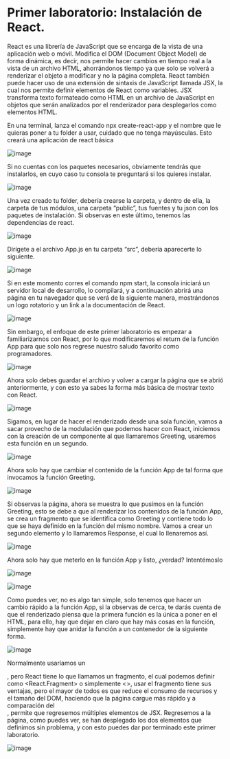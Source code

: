 # Primer laboratorio: Instalación de React.

React es una librería de JavaScript que se encarga de la vista de una aplicación web o móvil. Modifica el DOM (Document Object Model) de forma dinámica, es decir, nos permite hacer cambios en tiempo real a la vista de un archivo HTML, ahorrándonos tiempo ya que solo se volverá a renderizar el objeto a modificar y no la página completa.
React también puede hacer uso de una extensión de sintaxis de JavaScript llamada JSX, la cual nos permite definir elementos de React como variables. JSX transforma texto formateado como HTML en un archivo de JavaScript en objetos que serán analizados por el renderizador para desplegarlos como elementos HTML.

En una terminal, lanza el comando npx create-react-app  y el nombre que le quieras poner a tu folder a usar, cuidado que no tenga mayúsculas. Esto creará una aplicación de react básica

 ![image](https://github.com/Diego-spes/Labs/assets/74331292/81317c81-ec2b-4681-893e-0a7a5284970a)

Si no cuentas con los paquetes necesarios, obviamente tendrás que instalarlos, en cuyo caso tu consola te preguntará si los quieres instalar.

![image](https://github.com/Diego-spes/Labs/assets/74331292/0fb9d0ab-27b7-4cec-b78c-eb3f13d578bc)

 
Una vez creado tu folder, debería crearse la carpeta, y dentro de ella, la carpeta de tus módulos, una carpeta “public”, tus fuentes y tu json con los paquetes de instalación. Si observas en este último, tenemos las dependencias de react.

 ![image](https://github.com/Diego-spes/Labs/assets/74331292/651fc737-811c-4e1c-8019-af3acd3b06f9)

Dirígete a el archivo App.js en tu carpeta “src”, debería aparecerte lo siguiente.

![image](https://github.com/Diego-spes/Labs/assets/74331292/cf1b2ae5-d3d4-44d3-9d03-3065d31140f5)

 
Si en este momento corres el comando npm start, la consola iniciará un servidor local de desarrollo, lo compilará, y a continuación abrirá una página en tu navegador que se verá de la siguiente manera, mostrándonos un logo rotatorio y un link a la documentación de React.

![image](https://github.com/Diego-spes/Labs/assets/74331292/c5a3714e-cca0-43c0-9310-a0b205946771)

 
Sin embargo, el enfoque de este primer laboratorio es empezar a familiarizarnos con React, por lo que modificaremos el return de la función App para que solo nos regrese nuestro saludo favorito como programadores.

![image](https://github.com/Diego-spes/Labs/assets/74331292/48da387e-33d7-4682-9d5b-62c153511114)

 
Ahora solo debes guardar el archivo y volver a cargar la página que se abrió anteriormente, y con esto ya sabes la forma más básica de mostrar texto con React.

![image](https://github.com/Diego-spes/Labs/assets/74331292/4a55324b-a49c-4338-a8e1-f50faefa0098)

 
Sigamos, en lugar de hacer el renderizado desde una sola función, vamos a sacar provecho de la modulación que podemos hacer con React, iniciemos con la creación de un componente al que llamaremos Greeting, usaremos esta función en un segundo.

![image](https://github.com/Diego-spes/Labs/assets/74331292/cd568053-7c68-4de6-bd4a-80391cb288b4)

 
Ahora solo hay que cambiar el contenido de la función App de tal forma que invocamos la función Greeting.

![image](https://github.com/Diego-spes/Labs/assets/74331292/fe80d936-cd29-4742-a1d7-d23881f3290d)

 
Si observas la página, ahora se muestra lo que pusimos en la función Greeting, esto se debe a que al renderizar los contenidos de la función App, se crea un fragmento que se identifica como Greeting y contiene todo lo que se haya definido en la función del mismo nombre.
Vamos a crear un segundo elemento y lo llamaremos Response, el cual lo llenaremos así.

![image](https://github.com/Diego-spes/Labs/assets/74331292/0bb251d9-330a-4189-9e36-324180b817a4)

 
Ahora solo hay que meterlo en la función App y listo, ¿verdad? Intentémoslo

 ![image](https://github.com/Diego-spes/Labs/assets/74331292/085613d1-f58b-4c4e-98cc-2d7b386d888e)

 

 ![image](https://github.com/Diego-spes/Labs/assets/74331292/e62eb5bf-ee91-4622-962c-86678f48eab1)

 
Como puedes ver, no es algo tan simple, solo tenemos que hacer un cambio rápido a la función App, si la observas de cerca, te darás cuenta de que el renderizado piensa que la primera función es la única a poner en el HTML, para ello, hay que dejar en claro que hay más cosas en la función, simplemente hay que anidar la función a un contenedor de la siguiente forma.

![image](https://github.com/Diego-spes/Labs/assets/74331292/57f01ec3-3ede-4dc6-bddc-dcc36e2f1820)

 
Normalmente usaríamos un <div>, pero React tiene lo que llamamos un fragmento, el cual podemos definir como <React.Fragment> o simplemente <>, usar el fragmento tiene sus ventajas, pero el mayor de todos es que reduce el consumo de recursos y el tamaño del DOM, haciendo que la página cargue más rápido y a comparación del <div>, permite que regresemos múltiples elementos de JSX.
Regresemos a la página, como puedes ver, se han desplegado los dos elementos que definimos sin problema, y con esto puedes dar por terminado este primer laboratorio.

 ![image](https://github.com/Diego-spes/Labs/assets/74331292/5cd8cc0)
